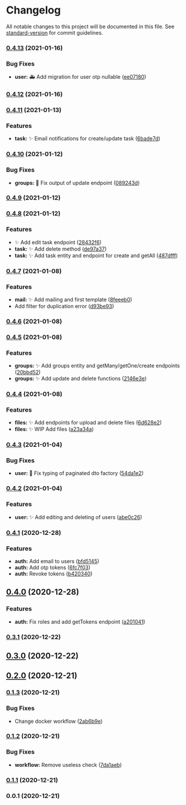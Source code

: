 # Changelog

All notable changes to this project will be documented in this file. See [standard-version](https://github.com/conventional-changelog/standard-version) for commit guidelines.

### [0.4.13](https://github.com/Kolobok12309/My-auth_back/compare/v0.4.12...v0.4.13) (2021-01-16)


### Bug Fixes

* **user:** :ambulance: Add migration for user otp nullable ([ee07180](https://github.com/Kolobok12309/My-auth_back/commit/ee071808aeabff4f1c728c4638208d0b15e8ddac))

### [0.4.12](https://github.com/Kolobok12309/My-auth_back/compare/v0.4.11...v0.4.12) (2021-01-16)

### [0.4.11](https://github.com/Kolobok12309/My-auth_back/compare/v0.4.10...v0.4.11) (2021-01-13)


### Features

* **task:** :sparkles: Email notifications for create/update task ([6bade7d](https://github.com/Kolobok12309/My-auth_back/commit/6bade7d57b63b0ce3df4479d37aa2ea69210eebb))

### [0.4.10](https://github.com/Kolobok12309/My-auth_back/compare/v0.4.9...v0.4.10) (2021-01-12)


### Bug Fixes

* **groups:** :bug: Fix output of update endpoint ([089243d](https://github.com/Kolobok12309/My-auth_back/commit/089243d3766934070a4eb4a805c70c0425771d9f))

### [0.4.9](https://github.com/Kolobok12309/My-auth_back/compare/v0.4.8...v0.4.9) (2021-01-12)

### [0.4.8](https://github.com/Kolobok12309/My-auth_back/compare/v0.4.7...v0.4.8) (2021-01-12)


### Features

* :sparkles: Add edit task endpoint ([28432f6](https://github.com/Kolobok12309/My-auth_back/commit/28432f6168a18372d965e40ae06d1ebe45bd6933))
* **task:** :sparkles: Add delete method ([de97a37](https://github.com/Kolobok12309/My-auth_back/commit/de97a37d18d0b04372882ec8bffd1d91c8ffeb01))
* **task:** :sparkles: Add task entity and endpoint for create and getAll ([487dfff](https://github.com/Kolobok12309/My-auth_back/commit/487dfff4ce3fb587398c0627ba76d55cdf375291))

### [0.4.7](https://github.com/Kolobok12309/My-auth_back/compare/v0.4.6...v0.4.7) (2021-01-08)


### Features

* **mail:** :sparkles: Add mailing and first template ([8feeeb0](https://github.com/Kolobok12309/My-auth_back/commit/8feeeb09b47ac875bac1bab79d6e9deecf316b46))
* Add filter for duplication error ([d93be93](https://github.com/Kolobok12309/My-auth_back/commit/d93be9333ecd2674cb6933faa15d3aa5cd4f8639))

### [0.4.6](https://github.com/Kolobok12309/My-auth_back/compare/v0.4.5...v0.4.6) (2021-01-08)

### [0.4.5](https://github.com/Kolobok12309/My-auth_back/compare/v0.4.4...v0.4.5) (2021-01-08)


### Features

* **groups:** :sparkles: Add groups entity and getMany/getOne/create endpoints ([20bbd52](https://github.com/Kolobok12309/My-auth_back/commit/20bbd527b975b008766f7f3bcae0e33bca120d06))
* **groups:** :sparkles: Add update and delete functions ([2146e3e](https://github.com/Kolobok12309/My-auth_back/commit/2146e3e375322c49e5233dd75889a407c547f674))

### [0.4.4](https://github.com/Kolobok12309/My-auth_back/compare/v0.4.3...v0.4.4) (2021-01-08)


### Features

* **files:** :sparkles: Add endpoints for upload and delete files ([6d628e2](https://github.com/Kolobok12309/My-auth_back/commit/6d628e22787eb3ec565aabca6dc05fb1f6cb98c1))
* **files:** :sparkles: WIP Add files ([a23a34a](https://github.com/Kolobok12309/My-auth_back/commit/a23a34a5410023991d82ded5564c88a3ce26429a))

### [0.4.3](https://github.com/Kolobok12309/My-auth_back/compare/v0.4.2...v0.4.3) (2021-01-04)


### Bug Fixes

* **user:** :bug: Fix typing of paginated dto factory ([54da1e2](https://github.com/Kolobok12309/My-auth_back/commit/54da1e2c3bbd3cd97e3db08755f5df7a07c0cd23))

### [0.4.2](https://github.com/Kolobok12309/My-auth_back/compare/v0.4.1...v0.4.2) (2021-01-04)


### Features

* **user:** :sparkles: Add editing and deleting of users ([abe0c26](https://github.com/Kolobok12309/My-auth_back/commit/abe0c263ee0b3d19b966c9a458d7b086f17b3d31))

### [0.4.1](https://github.com/Kolobok12309/My-auth_back/compare/v0.4.0...v0.4.1) (2020-12-28)


### Features

* **auth:** Add email to users ([bfd5145](https://github.com/Kolobok12309/My-auth_back/commit/bfd514520d13734cea4ae1e1a1c83ad30a380c8a))
* **auth:** Add otp tokens ([6fc7f03](https://github.com/Kolobok12309/My-auth_back/commit/6fc7f0344429f6eb666120de454ea923ca2c3da9))
* **auth:** Revoke tokens ([b420340](https://github.com/Kolobok12309/My-auth_back/commit/b420340e6a3d49af8f061d73ab2b1a17b8e060d1))

## [0.4.0](https://github.com/Kolobok12309/My-auth_back/compare/v0.3.1...v0.4.0) (2020-12-28)


### Features

* **auth:** Fix roles and add getTokens endpoint ([a201041](https://github.com/Kolobok12309/My-auth_back/commit/a2010411a2e7b54be2fbb78240ebeaa21be04c8d))

### [0.3.1](https://github.com/Kolobok12309/My-auth_back/compare/v0.3.0...v0.3.1) (2020-12-22)

## [0.3.0](https://github.com/Kolobok12309/My-auth_back/compare/v0.2.0...v0.3.0) (2020-12-22)

## [0.2.0](https://github.com/Kolobok12309/My-auth_back/compare/v0.1.3...v0.2.0) (2020-12-21)

### [0.1.3](https://github.com/Kolobok12309/My-auth_back/compare/v0.1.2...v0.1.3) (2020-12-21)


### Bug Fixes

* Change docker workflow ([2ab6b9e](https://github.com/Kolobok12309/My-auth_back/commit/2ab6b9e2620109c755a665af9d2981ef08587eef))

### [0.1.2](https://github.com/Kolobok12309/My-auth_back/compare/v0.1.1...v0.1.2) (2020-12-21)


### Bug Fixes

* **workflow:** Remove useless check ([7da1aeb](https://github.com/Kolobok12309/My-auth_back/commit/7da1aebf696546df86b3d0da6884c5be6176d9f0))

### [0.1.1](https://github.com/Kolobok12309/My-auth_back/compare/v0.0.1...v0.1.1) (2020-12-21)

### 0.0.1 (2020-12-21)
